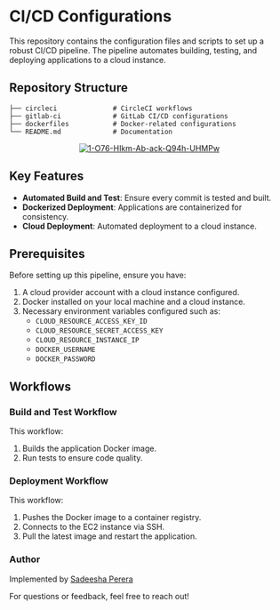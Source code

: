 # CI/CD Configurations

This repository contains the configuration files and scripts to set up a robust CI/CD pipeline. The pipeline automates building, testing, and deploying applications to a cloud instance.

## Repository Structure

```
├── circleci              # CircleCI workflows
├── gitlab-ci             # GitLab CI/CD configurations
├── dockerfiles           # Docker-related configurations
└── README.md             # Documentation
```
<p align="center"><a href="https://ibb.co/7N6gCjS"><img src="https://i.ibb.co/7N6gCjS/1-O76-HIkm-Ab-ack-Q94h-UHMPw.png" alt="1-O76-HIkm-Ab-ack-Q94h-UHMPw" border="0"></a></p>

## Key Features

- **Automated Build and Test**: Ensure every commit is tested and built.
- **Dockerized Deployment**: Applications are containerized for consistency.
- **Cloud Deployment**: Automated deployment to a cloud instance.

## Prerequisites

Before setting up this pipeline, ensure you have:

1. A cloud provider account with a cloud instance configured.
2. Docker installed on your local machine and a cloud instance.
3. Necessary environment variables configured such as:
   - `CLOUD_RESOURCE_ACCESS_KEY_ID`
   - `CLOUD_RESOURCE_SECRET_ACCESS_KEY`
   - `CLOUD_RESOURCE_INSTANCE_IP`
   - `DOCKER_USERNAME`
   - `DOCKER_PASSWORD`

## Workflows

### Build and Test Workflow

This workflow:

1. Builds the application Docker image.
2. Run tests to ensure code quality.

### Deployment Workflow

This workflow:

1. Pushes the Docker image to a container registry.
2. Connects to the EC2 instance via SSH.
3. Pull the latest image and restart the application.

### Author

Implemented by [Sadeesha Perera](https://github.com/SadeeshaPerera)

For questions or feedback, feel free to reach out!

